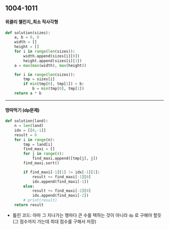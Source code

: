 ## 1004-1011

#### 위클리 챌린지_최소 직사각형

```python
def solution(sizes):
    a, b = 0, 0
    width = []
    height = []
    for i in range(len(sizes)):
        width.append(sizes[i][0])
        height.append(sizes[i][1])
    a = max(max(width), max(height))

    for i in range(len(sizes)):
        tmp = sizes[i]
        if min(tmp[0], tmp[1]) > b:
            b = min(tmp[0], tmp[1])
    return a * b
```

<hr>

#### 땅따먹기 (dp문제)

```python
def solution(land):
    n = len(land)
    idx = [[0,-1]]
    result = 0
    for i in range(n):
        tmp = land[i]
        find_maxi = []
        for j in range(4):
            find_maxi.append([tmp[j], j])
        find_maxi.sort()

        if find_maxi[-1][1] != idx[-1][1]:
            result += find_maxi[-1][0]
            idx.append(find_maxi[-1])
        else:
            result += find_maxi[-2][0]
            idx.append(find_maxi[-2])
        # print(result)
    return result
```

- 틀린 코드: 아마 그 지나가는 행마다 큰 수를 택하는 것이 아니라 `dp` 로 구해야 할듯 (그 점수까지 가는데 최대 점수를 구해서 저장)



